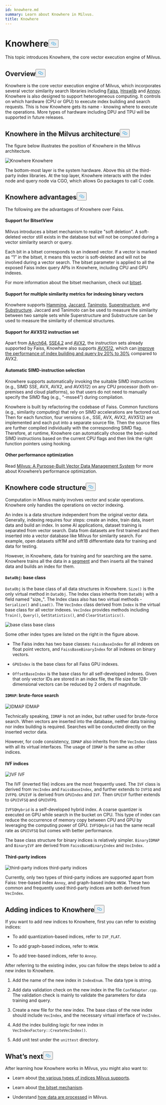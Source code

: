```yaml
---
id: knowhere.md
summary: Learn about Knowhere in Milvus.
title: Knowhere
---
```

<h1 id="Knowhere" class="common-anchor-header">Knowhere<button data-href="#Knowhere" class="anchor-icon" translate="no">
      <svg translate="no"
        aria-hidden="true"
        focusable="false"
        height="20"
        version="1.1"
        viewBox="0 0 16 16"
        width="16"
      >
        <path
          fill="#0092E4"
          fill-rule="evenodd"
          d="M4 9h1v1H4c-1.5 0-3-1.69-3-3.5S2.55 3 4 3h4c1.45 0 3 1.69 3 3.5 0 1.41-.91 2.72-2 3.25V8.59c.58-.45 1-1.27 1-2.09C10 5.22 8.98 4 8 4H4c-.98 0-2 1.22-2 2.5S3 9 4 9zm9-3h-1v1h1c1 0 2 1.22 2 2.5S13.98 12 13 12H9c-.98 0-2-1.22-2-2.5 0-.83.42-1.64 1-2.09V6.25c-1.09.53-2 1.84-2 3.25C6 11.31 7.55 13 9 13h4c1.45 0 3-1.69 3-3.5S14.5 6 13 6z"
        ></path>
      </svg>
    </button></h1><p>This topic introduces Knowhere, the core vector execution engine of Milvus.</p>
<h2 id="Overview" class="common-anchor-header">Overview<button data-href="#Overview" class="anchor-icon" translate="no">
      <svg translate="no"
        aria-hidden="true"
        focusable="false"
        height="20"
        version="1.1"
        viewBox="0 0 16 16"
        width="16"
      >
        <path
          fill="#0092E4"
          fill-rule="evenodd"
          d="M4 9h1v1H4c-1.5 0-3-1.69-3-3.5S2.55 3 4 3h4c1.45 0 3 1.69 3 3.5 0 1.41-.91 2.72-2 3.25V8.59c.58-.45 1-1.27 1-2.09C10 5.22 8.98 4 8 4H4c-.98 0-2 1.22-2 2.5S3 9 4 9zm9-3h-1v1h1c1 0 2 1.22 2 2.5S13.98 12 13 12H9c-.98 0-2-1.22-2-2.5 0-.83.42-1.64 1-2.09V6.25c-1.09.53-2 1.84-2 3.25C6 11.31 7.55 13 9 13h4c1.45 0 3-1.69 3-3.5S14.5 6 13 6z"
        ></path>
      </svg>
    </button></h2><p>Knowhere is the core vector execution engine of Milvus, which incorporates several vector similarity search libraries including <a href="https://github.com/facebookresearch/faiss">Faiss</a>, <a href="https://github.com/nmslib/hnswlib">Hnswlib</a> and <a href="https://github.com/spotify/annoy">Annoy</a>. Knowhere is also designed to support heterogeneous computing. It controls on which hardware (CPU or GPU) to execute index building and search requests. This is how Knowhere gets its name - knowing where to execute the operations. More types of hardware including DPU and TPU will be supported in future releases.</p>
<h2 id="Knowhere-in-the-Milvus-architecture" class="common-anchor-header">Knowhere in the Milvus architecture<button data-href="#Knowhere-in-the-Milvus-architecture" class="anchor-icon" translate="no">
      <svg translate="no"
        aria-hidden="true"
        focusable="false"
        height="20"
        version="1.1"
        viewBox="0 0 16 16"
        width="16"
      >
        <path
          fill="#0092E4"
          fill-rule="evenodd"
          d="M4 9h1v1H4c-1.5 0-3-1.69-3-3.5S2.55 3 4 3h4c1.45 0 3 1.69 3 3.5 0 1.41-.91 2.72-2 3.25V8.59c.58-.45 1-1.27 1-2.09C10 5.22 8.98 4 8 4H4c-.98 0-2 1.22-2 2.5S3 9 4 9zm9-3h-1v1h1c1 0 2 1.22 2 2.5S13.98 12 13 12H9c-.98 0-2-1.22-2-2.5 0-.83.42-1.64 1-2.09V6.25c-1.09.53-2 1.84-2 3.25C6 11.31 7.55 13 9 13h4c1.45 0 3-1.69 3-3.5S14.5 6 13 6z"
        ></path>
      </svg>
    </button></h2><p>The figure below illustrates the position of Knowhere in the Milvus architecture.</p>
<p>
  <span class="img-wrapper">
    <img translate="no" src="/docs/v2.4.x/assets/knowhere_architecture.png" alt="Knowhere" class="doc-image" id="knowhere" />
    <span>Knowhere</span>
  </span>
</p>
<p>The bottom-most layer is the system hardware. Above this sit the third-party index libraries. At the top layer, Knowhere interacts with the index node and query node via CGO, which allows Go packages to call C code.</p>
<h2 id="Knowhere-advantages" class="common-anchor-header">Knowhere advantages<button data-href="#Knowhere-advantages" class="anchor-icon" translate="no">
      <svg translate="no"
        aria-hidden="true"
        focusable="false"
        height="20"
        version="1.1"
        viewBox="0 0 16 16"
        width="16"
      >
        <path
          fill="#0092E4"
          fill-rule="evenodd"
          d="M4 9h1v1H4c-1.5 0-3-1.69-3-3.5S2.55 3 4 3h4c1.45 0 3 1.69 3 3.5 0 1.41-.91 2.72-2 3.25V8.59c.58-.45 1-1.27 1-2.09C10 5.22 8.98 4 8 4H4c-.98 0-2 1.22-2 2.5S3 9 4 9zm9-3h-1v1h1c1 0 2 1.22 2 2.5S13.98 12 13 12H9c-.98 0-2-1.22-2-2.5 0-.83.42-1.64 1-2.09V6.25c-1.09.53-2 1.84-2 3.25C6 11.31 7.55 13 9 13h4c1.45 0 3-1.69 3-3.5S14.5 6 13 6z"
        ></path>
      </svg>
    </button></h2><p>The following are the advantages of Knowhere over Faiss.</p>
<h4 id="Support-for-BitsetView" class="common-anchor-header">Support for BitsetView</h4><p>Milvus introduces a bitset mechanism to realize "soft deletion". A soft-deleted vector still exists in the database but will not be computed during a vector similarity search or query.</p>
<p>Each bit in a bitset corresponds to an indexed vector. If a vector is marked as “1” in the bitset, it means this vector is soft-deleted and will not be involved during a vector search. The bitset parameter is applied to all the exposed Faiss index query APIs in Knowhere, including CPU and GPU indexes.</p>
<p>For more information about the bitset mechanism, check out <a href="/docs/bitset.md">bitset</a>.</p>
<h4 id="Support-for-multiple-similarity-metrics-for-indexing-binary-vectors" class="common-anchor-header">Support for multiple similarity metrics for indexing binary vectors</h4><p>Knowhere supports <a href="/docs/metric.md#Hamming-distance">Hamming</a>, <a href="/docs/metric.md#Jaccard-distance">Jaccard</a>, <a href="/docs/metric.md#Tanimoto-distance">Tanimoto</a>, <a href="/docs/metric.md#Superstructure">Superstructure</a>, and <a href="/docs/metric.md#Substructure">Substructure</a>. Jaccard and Tanimoto can be used to measure the similarity between two sample sets while Superstructure and Substructure can be used to measure the similarity of chemical structures.</p>
<h4 id="Support-for-AVX512-instruction-set" class="common-anchor-header">Support for AVX512 instruction set</h4><p>Apart from <a href="https://en.wikipedia.org/wiki/AArch64">AArch64</a>, <a href="https://en.wikipedia.org/wiki/SSE4#SSE4.2">SSE4.2</a> and <a href="https://en.wikipedia.org/wiki/Advanced_Vector_Extensions">AVX2</a>, the instruction sets already supported by Faiss, Knowhere also supports <a href="https://en.wikipedia.org/wiki/AVX-512">AVX512</a>, which can <a href="https://milvus.io/blog/milvus-performance-AVX-512-vs-AVX2.md">improve the performance of index building and query by 20% to 30%</a> compared to AVX2.</p>
<h4 id="Automatic-SIMD-instruction-selection" class="common-anchor-header">Automatic SIMD-instruction selection</h4><p>Knowhere supports automatically invoking the suitable SIMD instructions (e.g., SIMD SSE, AVX, AVX2, and AVX512) on any CPU processor (both on-premises and cloud platforms), so that users do not need to manually specify the SIMD flag (e.g., “-msse4”) during compilation.</p>
<p>Knowhere is built by refactoring the codebase of Faiss. Common functions (e.g., similarity computing) that rely on SIMD accelerations are factored out. Then for each function, four versions (i.e., SSE, AVX, AVX2, AVX512) are implemented and each put into a separate source file. Then the source files are further compiled individually with the corresponding SIMD flag. Therefore, at runtime, Knowhere can automatically choose the best-suited SIMD instructions based on the current CPU flags and then link the right function pointers using hooking.</p>
<h4 id="Other-performance-optimization" class="common-anchor-header">Other performance optimization</h4><p>Read <a href="https://www.cs.purdue.edu/homes/csjgwang/pubs/SIGMOD21_Milvus.pdf">Milvus: A Purpose-Built Vector Data Management System</a> for more about Knowhere’s performance optimization.</p>
<h2 id="Knowhere-code-structure" class="common-anchor-header">Knowhere code structure<button data-href="#Knowhere-code-structure" class="anchor-icon" translate="no">
      <svg translate="no"
        aria-hidden="true"
        focusable="false"
        height="20"
        version="1.1"
        viewBox="0 0 16 16"
        width="16"
      >
        <path
          fill="#0092E4"
          fill-rule="evenodd"
          d="M4 9h1v1H4c-1.5 0-3-1.69-3-3.5S2.55 3 4 3h4c1.45 0 3 1.69 3 3.5 0 1.41-.91 2.72-2 3.25V8.59c.58-.45 1-1.27 1-2.09C10 5.22 8.98 4 8 4H4c-.98 0-2 1.22-2 2.5S3 9 4 9zm9-3h-1v1h1c1 0 2 1.22 2 2.5S13.98 12 13 12H9c-.98 0-2-1.22-2-2.5 0-.83.42-1.64 1-2.09V6.25c-1.09.53-2 1.84-2 3.25C6 11.31 7.55 13 9 13h4c1.45 0 3-1.69 3-3.5S14.5 6 13 6z"
        ></path>
      </svg>
    </button></h2><p>Computation in Milvus mainly involves vector and scalar operations. Knowhere only handles the operations on vector indexing.</p>
<p>An index is a data structure independent from the original vector data. Generally, indexing requires four steps: create an index, train data, insert data and build an index. In some AI applications, dataset training is separated from vector search. Data from datasets are first trained and then inserted into a vector database like Milvus for similarity search. For example, open datasets sift1M and sift1B differentiate data for training and data for testing.</p>
<p>However, in Knowhere, data for training and for searching are the same. Knowhere trains all the data in a <a href="https://milvus.io/blog/deep-dive-1-milvus-architecture-overview.md#Segments">segment</a> and then inserts all the trained data and builds an index for them.</p>
<h4 id="DataObj-base-class" class="common-anchor-header"><code translate="no">DataObj</code>: base class</h4><p><code translate="no">DataObj</code> is the base class of all data structures in Knowhere. <code translate="no">Size()</code> is the only virtual method in <code translate="no">DataObj</code>. The Index class inherits from <code translate="no">DataObj</code> with a field named "size_". The Index class also has two virtual methods - <code translate="no">Serialize()</code> and <code translate="no">Load()</code>. The <code translate="no">VecIndex</code> class derived from <code translate="no">Index</code> is the virtual base class for all vector indexes. <code translate="no">VecIndex</code> provides methods including <code translate="no">Train()</code>, <code translate="no">Query()</code>, <code translate="no">GetStatistics()</code>, and <code translate="no">ClearStatistics()</code>.</p>
<p>
  <span class="img-wrapper">
    <img translate="no" src="/docs/v2.4.x/assets/Knowhere_base_classes.png" alt="base class" class="doc-image" id="base-class" />
    <span>base class</span>
  </span>
</p>
<p>Some other index types are listed on the right in the figure above.</p>
<ul>
<li><p>The Faiss index has two base classes: <code translate="no">FaissBaseIndex</code> for all indexes on float point vectors, and <code translate="no">FaissBaseBinaryIndex</code> for all indexes on binary vectors.</p></li>
<li><p><code translate="no">GPUIndex</code> is the base class for all Faiss GPU indexes.</p></li>
<li><p><code translate="no">OffsetBaseIndex</code> is the base class for all self-developed indexes. Given that only vector IDs are stored in an index file, the file size for 128-dimensional vectors can be reduced by 2 orders of magnitude.</p></li>
</ul>
<h4 id="IDMAP-brute-force-search" class="common-anchor-header"><code translate="no">IDMAP</code>: brute-force search</h4><p>
  <span class="img-wrapper">
    <img translate="no" src="/docs/v2.4.x/assets/IDMAP.png" alt="IDMAP" class="doc-image" id="idmap" />
    <span>IDMAP</span>
  </span>
</p>
<p>Technically speaking, <code translate="no">IDMAP</code> is not an index, but rather used for brute-force search. When vectors are inserted into the database, neither data training nor index building is required. Searches will be conducted directly on the inserted vector data.</p>
<p>However, for code consistency, <code translate="no">IDMAP</code> also inherits from the <code translate="no">VecIndex</code> class with all its virtual interfaces. The usage of <code translate="no">IDMAP</code> is the same as other indices.</p>
<h4 id="IVF-indices" class="common-anchor-header">IVF indices</h4><p>
  <span class="img-wrapper">
    <img translate="no" src="/docs/v2.4.x/assets/IVF.png" alt="IVF" class="doc-image" id="ivf" />
    <span>IVF</span>
  </span>
</p>
<p>The IVF (inverted file) indices are the most frequently used. The <code translate="no">IVF</code> class is derived from <code translate="no">VecIndex</code> and <code translate="no">FaissBaseIndex</code>, and further extends to <code translate="no">IVFSQ</code> and <code translate="no">IVFPQ</code>. <code translate="no">GPUIVF</code> is derived from <code translate="no">GPUIndex</code> and <code translate="no">IVF</code>. Then <code translate="no">GPUIVF</code> further extends to <code translate="no">GPUIVFSQ</code> and <code translate="no">GPUIVFPQ</code>.</p>
<p><code translate="no">IVFSQHybrid</code> is a self-developed hybrid index. A coarse quantizer is executed on GPU while search in the bucket on CPU. This type of index can reduce the occurrence of memory copy between CPU and GPU by leveraging the computing power of GPU. <code translate="no">IVFSQHybrid</code> has the same recall rate as <code translate="no">GPUIVFSQ</code> but comes with better performance.</p>
<p>The base class structure for binary indices is relatively simpler. <code translate="no">BinaryIDMAP</code> and <code translate="no">BinaryIVF</code> are derived from <code translate="no">FaissBaseBinaryIndex</code> and <code translate="no">VecIndex</code>.</p>
<h4 id="Third-party-indices" class="common-anchor-header">Third-party indices</h4><p>
  <span class="img-wrapper">
    <img translate="no" src="/docs/v2.4.x/assets/third_party_index.png" alt="third-party indices" class="doc-image" id="third-party-indices" />
    <span>third-party indices</span>
  </span>
</p>
<p>Currently, only two types of third-party indices are supported apart from Faiss: tree-based index <code translate="no">Annoy</code>, and graph-based index <code translate="no">HNSW</code>. These two common and frequently used third-party indices are both derived from <code translate="no">VecIndex</code>.</p>
<h2 id="Adding-indices-to-Knowhere" class="common-anchor-header">Adding indices to Knowhere<button data-href="#Adding-indices-to-Knowhere" class="anchor-icon" translate="no">
      <svg translate="no"
        aria-hidden="true"
        focusable="false"
        height="20"
        version="1.1"
        viewBox="0 0 16 16"
        width="16"
      >
        <path
          fill="#0092E4"
          fill-rule="evenodd"
          d="M4 9h1v1H4c-1.5 0-3-1.69-3-3.5S2.55 3 4 3h4c1.45 0 3 1.69 3 3.5 0 1.41-.91 2.72-2 3.25V8.59c.58-.45 1-1.27 1-2.09C10 5.22 8.98 4 8 4H4c-.98 0-2 1.22-2 2.5S3 9 4 9zm9-3h-1v1h1c1 0 2 1.22 2 2.5S13.98 12 13 12H9c-.98 0-2-1.22-2-2.5 0-.83.42-1.64 1-2.09V6.25c-1.09.53-2 1.84-2 3.25C6 11.31 7.55 13 9 13h4c1.45 0 3-1.69 3-3.5S14.5 6 13 6z"
        ></path>
      </svg>
    </button></h2><p>If you want to add new indices to Knowhere, first you can refer to existing indices:</p>
<ul>
<li><p>To add quantization-based indices, refer to <code translate="no">IVF_FLAT</code>.</p></li>
<li><p>To add graph-based indices, refer to <code translate="no">HNSW</code>.</p></li>
<li><p>To add tree-based indices, refer to <code translate="no">Annoy</code>.</p></li>
</ul>
<p>After referring to the existing index, you can follow the steps below to add a new index to Knowhere.</p>
<ol>
<li><p>Add the name of the new index in <code translate="no">IndexEnum</code>. The data type is string.</p></li>
<li><p>Add data validation check on the new index in the file <code translate="no">ConfAdapter.cpp</code>. The validation check is mainly to validate the parameters for data training and query.</p></li>
<li><p>Create a new file for the new index. The base class of the new index should include <code translate="no">VecIndex</code>, and the necessary virtual interface of <code translate="no">VecIndex</code>.</p></li>
<li><p>Add the index building logic for new index in <code translate="no">VecIndexFactory::CreateVecIndex()</code>.</p></li>
<li><p>Add unit test under the <code translate="no">unittest</code> directory.</p></li>
</ol>
<h2 id="Whats-next" class="common-anchor-header">What’s next<button data-href="#Whats-next" class="anchor-icon" translate="no">
      <svg translate="no"
        aria-hidden="true"
        focusable="false"
        height="20"
        version="1.1"
        viewBox="0 0 16 16"
        width="16"
      >
        <path
          fill="#0092E4"
          fill-rule="evenodd"
          d="M4 9h1v1H4c-1.5 0-3-1.69-3-3.5S2.55 3 4 3h4c1.45 0 3 1.69 3 3.5 0 1.41-.91 2.72-2 3.25V8.59c.58-.45 1-1.27 1-2.09C10 5.22 8.98 4 8 4H4c-.98 0-2 1.22-2 2.5S3 9 4 9zm9-3h-1v1h1c1 0 2 1.22 2 2.5S13.98 12 13 12H9c-.98 0-2-1.22-2-2.5 0-.83.42-1.64 1-2.09V6.25c-1.09.53-2 1.84-2 3.25C6 11.31 7.55 13 9 13h4c1.45 0 3-1.69 3-3.5S14.5 6 13 6z"
        ></path>
      </svg>
    </button></h2><p>After learning how Knowhere works in Milvus, you might also want to:</p>
<ul>
<li><p>Learn about <a href="/docs/index.md">the various types of indices Milvus supports</a>.</p></li>
<li><p>Learn about <a href="/docs/bitset.md">the bitset mechanism</a>.</p></li>
<li><p>Understand <a href="/docs/data_processing.md">how data are processed</a> in Milvus.</p></li>
</ul>
